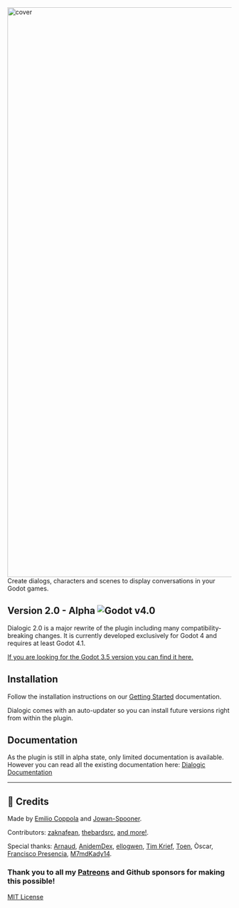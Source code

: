 
<img width="1280" alt="cover" src="https://user-images.githubusercontent.com/2206700/189457799-6327bab0-b085-4421-8640-6a18e395d17d.png">
Create dialogs, characters and scenes to display conversations in your Godot games.

## Version 2.0 - Alpha  ![Godot v4.0](https://img.shields.io/badge/Godot-v4.1-%23478cbf)
Dialogic 2.0 is a major rewrite of the plugin including many compatibility-breaking changes. It is currently developed exclusively for Godot 4 and requires at least Godot 4.1.

[If you are looking for the Godot 3.5 version you can find it here.](https://github.com/coppolaemilio/dialogic/tree/dialogic-1)


## Installation
Follow the installation instructions on our [Getting Started](https://dialogic-docs.coppolaemilio.com/documentation/getting-started/#1-installation--activation) documentation.

Dialogic comes with an auto-updater so you can install future versions right from within the plugin.

## Documentation
As the plugin is still in alpha state, only limited documentation is available. However you can read all the existing documentation here:
[Dialogic Documentation](https://dialogic-docs.coppolaemilio.com/)

---

## 📃 Credits
Made by [Emilio Coppola](https://github.com/coppolaemilio) and [Jowan-Spooner](https://github.com/Jowan-Spooner).

Contributors: [zaknafean](https://github.com/zaknafean), [thebardsrc](https://github.com/thebardsrc), [and more!](https://github.com/coppolaemilio/dialogic/graphs/contributors).

Special thanks: [Arnaud](https://github.com/arnaudvergnet), [AnidemDex](https://github.com/AnidemDex), [ellogwen](https://github.com/ellogwen), [Tim Krief](https://github.com/timkrief), [Toen](https://twitter.com/ToenAndreMC), Òscar, [Francisco Presencia](https://francisco.io/), [M7mdKady14](https://github.com/M7mdKady14).

### Thank you to all my [Patreons](https://www.patreon.com/coppolaemilio) and Github sponsors for making this possible!

[MIT License](https://github.com/coppolaemilio/dialogic/blob/main/LICENSE)
